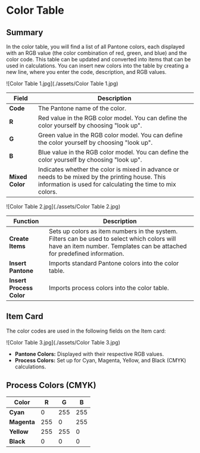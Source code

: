 # Color Table


## Summary

In the color table, you will find a list of all Pantone colors, each displayed with an RGB value (the color combination of red, green, and blue) and the color code. This table can be updated and converted into items that can be used in calculations. You can insert new colors into the table by creating a new line, where you enter the code, description, and RGB values.


![Color Table 1.jpg](./assets/Color Table 1.jpg)

| Field           | Description                                                                                   |
|-----------------|-----------------------------------------------------------------------------------------------|
| **Code**        | The Pantone name of the color.                                                                |
| **R**           | Red value in the RGB color model. You can define the color yourself by choosing "look up".    |
| **G**           | Green value in the RGB color model. You can define the color yourself by choosing "look up".  |
| **B**           | Blue value in the RGB color model. You can define the color yourself by choosing "look up".   |
| **Mixed Color** | Indicates whether the color is mixed in advance or needs to be mixed by the printing house. This information is used for calculating the time to mix colors. |

![Color Table 2.jpg](./assets/Color Table 2.jpg)

| Function         | Description                                                                                   |
|------------------|-----------------------------------------------------------------------------------------------|
| **Create Items** | Sets up colors as item numbers in the system. Filters can be used to select which colors will have an item number. Templates can be attached for predefined information. |
| **Insert Pantone** | Imports standard Pantone colors into the color table.                                        |
| **Insert Process Color** | Imports process colors into the color table.                                               |

## Item Card

The color codes are used in the following fields on the Item card:

![Color Table 3.jpg](./assets/Color Table 3.jpg)

- **Pantone Colors:** Displayed with their respective RGB values.
- **Process Colors:** Set up for Cyan, Magenta, Yellow, and Black (CMYK) calculations.

## Process Colors (CMYK)

| Color    | R   | G   | B   |
|----------|-----|-----|-----|
| **Cyan** | 0   | 255 | 255 |
| **Magenta** | 255 | 0   | 255 |
| **Yellow** | 255 | 255 | 0   |
| **Black** | 0   | 0   | 0   |

